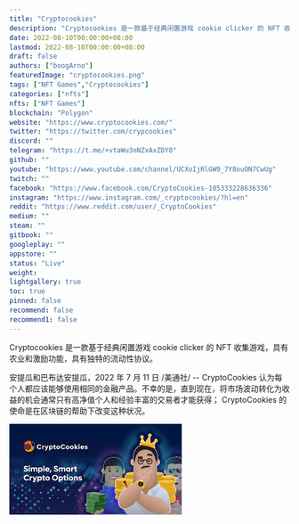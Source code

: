 ```yaml
---
title: "Cryptocookies"
description: "Cryptocookies 是一款基于经典闲置游戏 cookie clicker 的 NFT 收集游戏，具有农业和激励功能，具有独特的流动性协议。"
date: 2022-08-10T00:00:00+08:00
lastmod: 2022-08-10T00:00:00+08:00
draft: false
authors: ["boogArno"]
featuredImage: "cryptocookies.png"
tags: ["NFT Games","Cryptocookies"]
categories: ["nfts"]
nfts: ["NFT Games"]
blockchain: "Polygon"
website: "https://www.cryptocookies.com/"
twitter: "https://twitter.com/crypcookies"
discord: ""
telegram: "https://t.me/+vtaWu3nNZxAxZDY0"
github: ""
youtube: "https://www.youtube.com/channel/UCXoIjRlGW9_7Y8ouON7CwUg"
twitch: ""
facebook: "https://www.facebook.com/CryptoCookies-105333228636336"
instagram: "https://www.instagram.com/_cryptocookies/?hl=en"
reddit: "https://www.reddit.com/user/_CryptoCookies"
medium: ""
steam: ""
gitbook: ""
googleplay: ""
appstore: ""
status: "Live"
weight: 
lightgallery: true
toc: true
pinned: false
recommend: false
recommend1: false
---
```

<p>Cryptocookies 是一款基于经典闲置游戏 cookie clicker 的 NFT 收集游戏，具有农业和激励功能，具有独特的流动性协议。</p>

<p>安提瓜和巴布达安提瓜，2022 年 7 月 11 日 /美通社/ -- CryptoCookies 认为每个人都应该能够使用相同的金融产品。不幸的是，直到现在，将市场波动转化为收益的机会通常只有高净值个人和经验丰富的交易者才能获得； CryptoCookies 的使命是在区块链的帮助下改变这种状况。</p>

![下载](下载.jpg)
